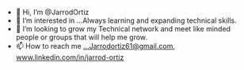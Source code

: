 - 👋 Hi, I’m @JarrodOrtiz
- 👀 I’m interested in ...Always learning and expanding technical skills.
- 💞️ I’m looking to grow my Technical network and meet like minded people or groups that will help me grow. 
- 📫 How to reach me ...Jarrodortiz61@gmail.com, www.linkedin.com/in/jarrod-ortiz

<!---
JarrodOrtiz/JarrodOrtiz is a ✨ special ✨ repository because its `README.md` (this file) appears on your GitHub profile.
You can click the Preview link to take a look at your changes.
--->
